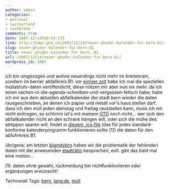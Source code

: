 ```yaml
---
author: admin
categories:
- personal
- switzerland
- tschörman
comments: true
date: 2007-12-14T20:54:17Z
link: http://habi.gna.ch/2007/12/14/neuer-ghuder-kalender-fur-bern-b1/
slug: neuer-ghuder-kalender-fur-bern-b1
title: neuer ghüder-kalender für bern, B1
url: /2007/12/14/neuer-ghuder-kalender-fur-bern-b1/
wordpress_id: 1087
---
```


ich bin umgezogen und wohne neuerdings nicht mehr im breitenrain, sondern im berner abfallkreis B1. vor [einiger zeit](http://habi.gna.ch/2006/12/22/ghuder/) habe ich mal die speziellen müllabfuhr-daten veröffentlicht, diese nützen mir aber nun nix mehr.
da ich einen sachen-in-die-agenda-schreiben-und-vergessen-fetisch habe; habe ich mir aus dem aktuellen abfallkalender der stadt bern wieder die daten rausgeschrieben, an denen ich papier und metall vor's haus stellen darf. dass ich den müll jeden dienstag und freitag rausstellen kann, muss ich mir nicht eintragen, so schlimm ist's mit meinem [GTD](http://en.wikipedia.org/wiki/Getting_Things_Done) noch nicht...
wer sich den abfallkalender nicht an den schrank hängen will, oder sich die mühe des abtippen sparen will, findet in [diesem .ics-file](http://habi.gna.ch/wp-content/uploads/2007/12/abfallkalender_bern_b1_2008.ics) (das für jedes standard-konforme kalenderprogramm funktionieren sollte [1]) die daten für den abfuhrkreis B1.


übrigens: am letzten [blgmdybrn](http://blog.dasrecht.net/2007/12/04/blgmdybrn-03122007/) haben wir die problematik der fehlenden daten mit der anwesenden [stadträtin](http://dannie.wordpress.com/) besprochen, evtl. gibt das bald mal eine motion...

[1]: daten ohne gewähr, rückmeldung bei nichtfunktionieren oder ergänzungen erwünscht!



Technorati Tags: [bern](http://www.technorati.com/tag/bern), [lang:de](http://www.technorati.com/tag/lang:de), [müll](http://www.technorati.com/tag/müll)
